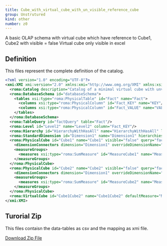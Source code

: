 ```yaml
---
title: Cube_with_virtual_cube_with_un_visible_reference_cube
group: Unstrutured
kind: other
number: z0
---
```

A basic OLAP schema with virtual cube which have reference to Cube1, Cube2 with visible = false
Virtual cube only visible in excel



## Definition

This files represent the complete definition of the catalog.

```xml
<?xml version="1.0" encoding="UTF-8"?>
<xmi:XMI xmi:version="2.0" xmlns:xmi="http://www.omg.org/XMI" xmlns:xsi="http://www.w3.org/2001/XMLSchema-instance" xmlns:roma="https://www.daanse.org/spec/org.eclipse.daanse.rolap.mapping">
  <roma:Catalog description="Catalog of a minimal virtual cube with unvisible reference cubes" name="Cube_with_virtual_cube_with_un_visible_reference_cube" cubes="Cube1 Cube2 Cube1Cube2" dbschemas="databaseSchema"/>
  <roma:DatabaseSchema id="databaseSchema">
    <tables xsi:type="roma:PhysicalTable" id="Fact" name="Fact">
      <columns xsi:type="roma:PhysicalColumn" id="Fact_KEY" name="KEY"/>
      <columns xsi:type="roma:PhysicalColumn" id="Fact_VALUE" name="VALUE" type="Integer"/>
    </tables>
  </roma:DatabaseSchema>
  <roma:TableQuery id="factQuery" table="Fact"/>
  <roma:Level id="Level2" name="Level2" column="Fact_KEY"/>
  <roma:Hierarchy id="HierarchyWithHasAll" name="HierarchyWithHasAll" levels="Level2" primaryKey="Fact_KEY" query="factQuery"/>
  <roma:StandardDimension id="Dimension1" name="Dimension1" hierarchies="HierarchyWithHasAll"/>
  <roma:PhysicalCube id="Cube1" name="Cube1" visible="false" query="factQuery">
    <dimensionConnectors dimension="Dimension1" overrideDimensionName="Cube1Dimension1"/>
    <measureGroups>
      <measures xsi:type="roma:SumMeasure" id="MeasureCube1" name="MeasureCube1" column="Fact_VALUE"/>
    </measureGroups>
  </roma:PhysicalCube>
  <roma:PhysicalCube id="Cube2" name="Cube2" visible="false" query="factQuery">
    <dimensionConnectors dimension="Dimension1" overrideDimensionName="Cube2Dimension1"/>
    <measureGroups>
      <measures xsi:type="roma:SumMeasure" id="MeasureCube2" name="MeasureCube2" column="Fact_VALUE"/>
    </measureGroups>
  </roma:PhysicalCube>
  <roma:VirtualCube id="Cube1Cube2" name="Cube1Cube2" defaultMeasure="MeasureCube1" dimensionConnectors="/6/@dimensionConnectors.0 /7/@dimensionConnectors.0" referencedMeasures="MeasureCube1 MeasureCube2"/>
</xmi:XMI>

```



## Turorial Zip
This files contaisn the data-tables as csv and the mapping as xmi file.

<a href="./zip/tutorial.virtualcubevisiblereferencecubes.zip" download>Download Zip File</a>
